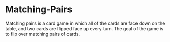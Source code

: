 # Matching-Pairs
Matching pairs is a card game in which all of the cards are face down on the table, and two cards are flipped face up every turn. The goal of the game is to flip over matching pairs of cards.

